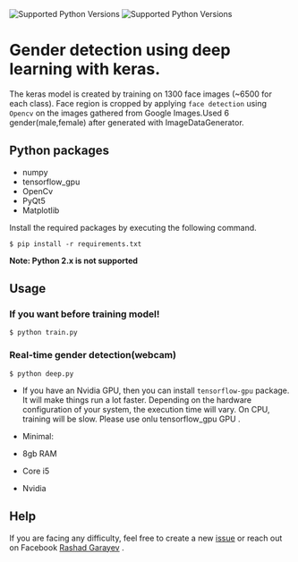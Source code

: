 


<img alt="Supported Python Versions" src="https://img.shields.io/static/v1.svg?label=<LABEL>&message=<MESSAGE>&color=<COLOR>">

<img alt="Supported Python Versions" src="https://warehouse-camo.cmh1.psfhosted.org/68747470733a2f2f696d672e736869656c64732e696f2f707970692f707976657273696f6e732f5370656563685265636f676e6974696f6e2e737667">





# Gender detection using deep learning with keras.
The keras model is created by training  on 1300 face images (~6500 for each class). Face region is cropped by applying `face detection` using `Opencv` on the images gathered from Google Images.Used 6 gender(male,female) after generated with ImageDataGenerator.



## Python packages
* numpy
* tensorflow_gpu
* OpenCv
* PyQt5
* Matplotlib


Install the required packages by executing the following command.

`$ pip install -r requirements.txt`

**Note: Python 2.x is not supported** 





## Usage

### If you want before training model!
`$ python train.py`

### Real-time gender detection(webcam)

`$ python deep.py`


- If you have an Nvidia GPU, then you can install `tensorflow-gpu` package. It will make things run a lot faster.
Depending on the hardware configuration of your system, the execution time will vary. On CPU, training will be slow. Please use onlu tensorflow_gpu  GPU .

- Minimal:
- 8gb RAM
- Core i5
- Nvidia


## Help
If you are facing any difficulty, feel free to create a new [issue](https://github.com/RashadGarayev/genderDetectionKeras/issues) or reach out on Facebook [Rashad Garayev](https://www.facebook.com/fly.trion) .
